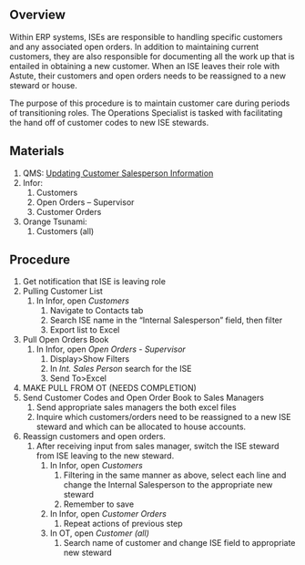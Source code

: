 ## Overview
Within ERP systems, ISEs are responsible to handling specific customers and any associated open orders. In addition to maintaining current customers, they are also responsible for documenting all the work up that is entailed in obtaining a new customer. When an ISE leaves their role with Astute, their customers and open orders needs to be reassigned to a new steward or house.

The purpose of this procedure is to maintain customer care during periods of transitioning roles. The Operations Specialist is tasked with facilitating the hand off of customer codes to new ISE stewards.

## Materials

1. QMS: [Updating Customer Salesperson Information](https://astuteelectronics.sharepoint.com/sites/QUALITYMANAGEMENTSYSTEM/Shared%20Documents/Forms/AllItems.aspx?id=%2Fsites%2FQUALITYMANAGEMENTSYSTEM%2FShared%20Documents%2FPurchasing%20%26%20Sales%2FPolicies%20and%20Procedures%2FProcedure%20%2D%20Updating%20Customer%20Salesperson%20Information%2Epdf&parent=%2Fsites%2FQUALITYMANAGEMENTSYSTEM%2FShared%20Documents%2FPurchasing%20%26%20Sales%2FPolicies%20and%20Procedures&p=true&ga=1)
2. Infor:
	1. Customers
	2. Open Orders – Supervisor
	3. Customer Orders
3. Orange Tsunami:
	1. Customers (all)

## Procedure

1. Get notification that ISE is leaving role
2. Pulling Customer List
	1. In Infor, open _Customers_
		1. Navigate to Contacts tab
		2. Search ISE name in the “Internal Salesperson” field, then filter
		3. Export list to Excel
3. Pull Open Orders Book
	1. In Infor, open _Open Orders - Supervisor_
		1. Display>Show Filters
		2. In _Int. Sales Person_ search for the ISE
		3. Send To>Excel
4. MAKE PULL FROM OT (NEEDS COMPLETION)
5. Send Customer Codes and Open Order Book to Sales Managers
	1. Send appropriate sales managers the both excel files
	2. Inquire which customers/orders need to be reassigned to a new ISE steward and which can be allocated to house accounts.
6. Reassign customers and open orders.
	1. After receiving input from sales manager, switch the ISE steward from ISE leaving to the new steward.
		1. In Infor, open _Customers_
			1. Filtering in the same manner as above, select each line and change the Internal Salesperson to the appropriate new steward
			2. Remember to save
		2. In Infor, open _Customer Orders_
			1. Repeat actions of previous step
		3. In OT, open _Customer (all)_
			1. Search name of customer and change ISE field to appropriate new steward
